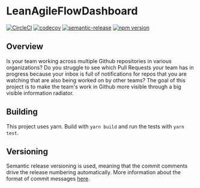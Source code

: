 # LeanAgileFlowDashboard
[![CircleCI](https://circleci.com/gh/chodges15/LeanAgileFlowDashboard.svg?style=svg)](https://circleci.com/gh/chodges15/LeanAgileFlowDashboard)
[![codecov](https://codecov.io/gh/chodges15/LeanAgileFlowDashboard/branch/master/graph/badge.svg)](https://codecov.io/gh/chodges15/LeanAgileFlowDashboard)
[![semantic-release](https://img.shields.io/badge/%20%20%F0%9F%93%A6%F0%9F%9A%80-semantic--release-e10079.svg)](https://github.com/semantic-release/semantic-release)
[![npm version](https://badge.fury.io/js/lean-team-flow-dashboard.svg)](https://badge.fury.io/js/lean-team-flow-dashboard)


## Overview

Is your team working across multiple Github repositories in various organizations? Do you struggle to see which Pull Requests your team has in progress because your inbox is full of notifications for repos that you are watching that are also being worked on by other teams? The goal of this project is to make the team's work in Github more visible through a big visible information radiator.

## Building 

This project uses yarn. Build with `yarn build` and run the tests with `yarn test`.

## Versioning

Semantic release versioning is used, meaning that the commit comments drive the release numbering automatically. More information about the format of commit messages [here](https://github.com/angular/angular.js/blob/master/DEVELOPERS.md#-git-commit-guidelines).
